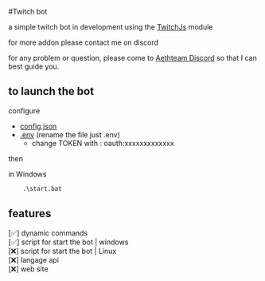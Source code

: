 #Twitch bot

a simple twitch bot in development using the [TwitchJs](https://github.com/twitchapis/twitch.js) module <br>

for more addon please contact me on discord  <br>

for any problem or question, please come to [Aethteam Discord]( https://discord.gg/tbMaZG5UjH) so that I can best guide you.


## to launch the bot

<p>configure</p> 
    <ul> 
        <li><a href="./config.json">config.json</a> </li>
    <li><a href=".env.exemple">.env</a> (rename the file just .env) 
        <ul>    
            <li>change TOKEN with : oauth:xxxxxxxxxxxxx
            </li>
        </ul>
    </li> 
</ul>

<p>then </p>

<p>in Windows</p>

```bat
    .\start.bat
```

## features

[✅] dynamic commands <br>
[✅] script for start the bot | windows <br>
[❌] script for start the bot | Linux <br>
[❌] langage api <br>
[❌] web site







